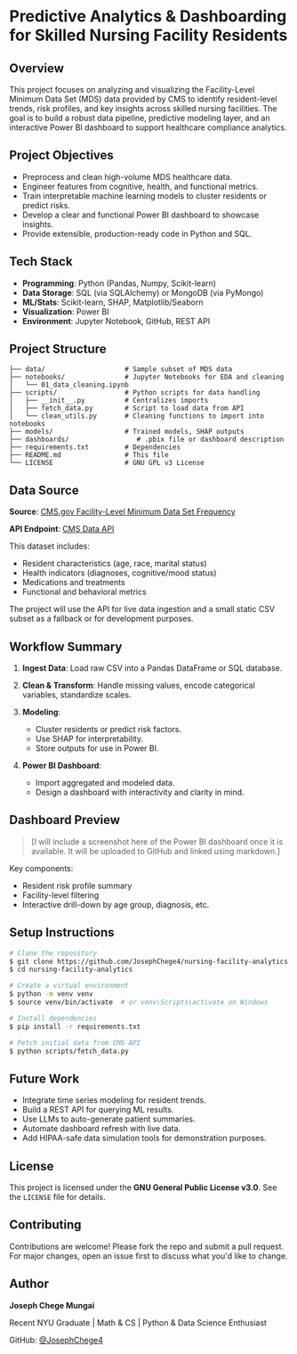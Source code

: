 # Predictive Analytics & Dashboarding for Skilled Nursing Facility Residents

## Overview

This project focuses on analyzing and visualizing the Facility-Level Minimum Data Set (MDS) data provided by CMS to identify resident-level trends, risk profiles, and key insights across skilled nursing facilities. The goal is to build a robust data pipeline, predictive modeling layer, and an interactive Power BI dashboard to support healthcare compliance analytics.

## Project Objectives

* Preprocess and clean high-volume MDS healthcare data.
* Engineer features from cognitive, health, and functional metrics.
* Train interpretable machine learning models to cluster residents or predict risks.
* Develop a clear and functional Power BI dashboard to showcase insights.
* Provide extensible, production-ready code in Python and SQL.

## Tech Stack

* **Programming**: Python (Pandas, Numpy, Scikit-learn)
* **Data Storage**: SQL (via SQLAlchemy) or MongoDB (via PyMongo)
* **ML/Stats**: Scikit-learn, SHAP, Matplotlib/Seaborn
* **Visualization**: Power BI
* **Environment**: Jupyter Notebook, GitHub, REST API

## Project Structure

```
├── data/                    # Sample subset of MDS data
├── notebooks/               # Jupyter Notebooks for EDA and cleaning
│   └── 01_data_cleaning.ipynb
├── scripts/                 # Python scripts for data handling
│   ├── __init__.py          # Centralizes imports
│   ├── fetch_data.py        # Script to load data from API
│   └── clean_utils.py       # Cleaning functions to import into notebooks
├── models/                  # Trained models, SHAP outputs
├── dashboards/                 # .pbix file or dashboard description
├── requirements.txt         # Dependencies
├── README.md                # This file
└── LICENSE                  # GNU GPL v3 License
```

## Data Source

**Source**: [CMS.gov Facility-Level Minimum Data Set Frequency](https://data.cms.gov/provider-data/dataset/4pq5-n9py)

**API Endpoint**: [CMS Data API](https://data.cms.gov/data-api/v1/dataset/d086edc0-4953-4fb9-a663-b35526371add/data)

This dataset includes:

* Resident characteristics (age, race, marital status)
* Health indicators (diagnoses, cognitive/mood status)
* Medications and treatments
* Functional and behavioral metrics

The project will use the API for live data ingestion and a small static CSV subset as a fallback or for development purposes.

## Workflow Summary

1. **Ingest Data**: Load raw CSV into a Pandas DataFrame or SQL database.
2. **Clean & Transform**: Handle missing values, encode categorical variables, standardize scales.
3. **Modeling**:

   * Cluster residents or predict risk factors.
   * Use SHAP for interpretability.
   * Store outputs for use in Power BI.
4. **Power BI Dashboard**:

   * Import aggregated and modeled data.
   * Design a dashboard with interactivity and clarity in mind.

## Dashboard Preview

> \[I will include a screenshot here of the Power BI dashboard once it is available. It will be uploaded to GitHub and linked using markdown.]

Key components:

* Resident risk profile summary
* Facility-level filtering
* Interactive drill-down by age group, diagnosis, etc.

## Setup Instructions

```bash
# Clone the repository
$ git clone https://github.com/JosephChege4/nursing-facility-analytics.git
$ cd nursing-facility-analytics

# Create a virtual environment
$ python -m venv venv
$ source venv/bin/activate  # or venv\Scripts\activate on Windows

# Install dependencies
$ pip install -r requirements.txt

# Fetch initial data from CMS API
$ python scripts/fetch_data.py
```

## Future Work

* Integrate time series modeling for resident trends.
* Build a REST API for querying ML results.
* Use LLMs to auto-generate patient summaries.
* Automate dashboard refresh with live data.
* Add HIPAA-safe data simulation tools for demonstration purposes.

## License

This project is licensed under the **GNU General Public License v3.0**. See the `LICENSE` file for details.

## Contributing

Contributions are welcome! Please fork the repo and submit a pull request. For major changes, open an issue first to discuss what you'd like to change.

## Author

**Joseph Chege Mungai**

Recent NYU Graduate | Math & CS | Python & Data Science Enthusiast

GitHub: [@JosephChege4](https://github.com/JosephChege4)

